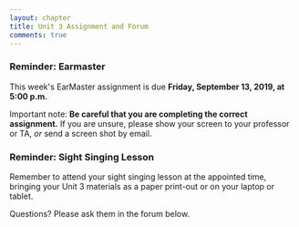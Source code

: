 ```yaml
---
layout: chapter
title: Unit 3 Assignment and Forum
comments: true
---
```


### Reminder: Earmaster 

This week's EarMaster assignment is due **Friday, September 13, 2019, at 5:00 p.m.**

Important note: **Be careful that you are completing the correct assignment.** If you are unsure, please show your screen to your professor or TA, *or* send a screen shot by email. 

### Reminder: Sight Singing Lesson 

Remember to attend your sight singing lesson at the appointed time, bringing your Unit 3 materials as a paper print-out or on your laptop or tablet. 

Questions? Please ask them in the forum below.

